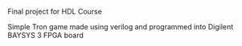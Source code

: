 Final project for HDL Course

Simple Tron game made using verilog and programmed into Digilent BAYSYS 3 FPGA board
